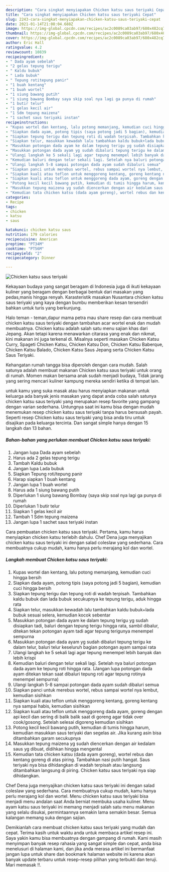 ```yaml
---
description: "Cara singkat menyiapakan Chicken katsu saus teriyaki Cepat"
title: "Cara singkat menyiapakan Chicken katsu saus teriyaki Cepat"
slug: 2243-cara-singkat-menyiapakan-chicken-katsu-saus-teriyaki-cepat
date: 2021-01-14T21:08:04.688Z
image: https://img-global.cpcdn.com/recipes/ac2c0089ca03ab97/680x482cq70/chicken-katsu-saus-teriyaki-foto-resep-utama.jpg
thumbnail: https://img-global.cpcdn.com/recipes/ac2c0089ca03ab97/680x482cq70/chicken-katsu-saus-teriyaki-foto-resep-utama.jpg
cover: https://img-global.cpcdn.com/recipes/ac2c0089ca03ab97/680x482cq70/chicken-katsu-saus-teriyaki-foto-resep-utama.jpg
author: Eric Hall
ratingvalue: 4.2
reviewcount: 10839
recipeingredient:
- " Dada ayam sebelah"
- "2 gelas tepung terigu"
- " Kaldu bubuk"
- " Lada bubuk"
- " Tepung rotitepung panir"
- "1 buah kentang"
- "1 buah wortel"
- "1 siung bawang putih"
- "1 siung bawang Bombay saya skip soal nya lagi ga punya di rumah"
- "1 butir telur"
- "1 gelas kecil air"
- "1 Sdm tepung maizena"
- "1 sachet saus teriyaki instan"
recipeinstructions:
- "Kupas wortel dan kentang, lalu potong memanjang, kemudian cuci hingga bersih"
- "Siapkan dada ayam, potong tipis (saya potong jadi 5 bagian), kemudian cuci hingga bersih"
- "Siapkan tepung terigu dan tepung roti di wadah terpisah. Tambahkan kaldu bubuk dan lada bubuk secukupnya ke tepung terigu, aduk hingga rata"
- "Siapkan telur, masukkan kewadah lalu tambahkan kaldu bubuk+lada bubuk sesuai selera, kemudian kocok sebentar"
- "Masukkan potongan dada ayam ke dalam tepung terigu yg sudah disiapkan tadi, baluri dengan tepung terigu hingga rata, sambil dibalur, ditekan tekan potongan ayam tadi agar tepung terigunya menempel sempurna"
- "Masukkan potongan dada ayam yg sudah dibaluri tepung terigu ke dalam telur, baluri telur keseluruh bagian potongan ayam sampai rata"
- "Ulangi langkah ke 5 sekali lagi agar tepung menempel lebih banyak dan lebih krispi"
- "Kemudian baluri dengan telur sekali lagi. Setelah nya baluri potongan dada ayam ke tepung roti hingga rata. (Jangan lupa potongan dada ayam ditekan tekan saat dibaluri tepung roti agar tepung rotinya menempel sempurna)"
- "Ulangi langkah 5-8 sampai potongan dada ayam sudah dibaluri semua"
- "Siapkan panci untuk merebus wortel, rebus sampai wortel nya lembut, kemudian sisihkan"
- "Siapkan kuali atau teflon untuk menggoreng kentang, goreng kentang nya sampai habis, kemudian sisihkan"
- "Siapkan kuali atau teflon untuk menggoreng dada ayam, goreng dengan api kecil dan sering di balik balik saat di goreng agar tidak over cook/gosong. Setelah selesai digoreng kemudian sisihkan"
- "Potong kecil kecil bawang putih, kemudian di tumis hingga harum, kemudian masukkan saus teriyaki dan segelas air. Jika kurang asin bisa ditambahkan garam secukupnya"
- "Masukkan tepung maizena yg sudah diencerkan dengan air kedalam saus yg dibuat, didihkan hingga mengental"
- "Kemudian tata chicken katsu (dada ayam goreng), wortel rebus dan kentang goreng di atas piring. Tambahkan nasi putih hangat. Saus teriyaki nya bisa dihidangkan di wadah terpisah atau langsung ditambahkan langsung di piring. Chicken katsu saus teriyaki nya siap dihidangkan."
categories:
- Recipe
tags:
- chicken
- katsu
- saus

katakunci: chicken katsu saus 
nutrition: 179 calories
recipecuisine: American
preptime: "PT34M"
cooktime: "PT56M"
recipeyield: "2"
recipecategory: Dinner

---
```



![Chicken katsu saus teriyaki](https://img-global.cpcdn.com/recipes/ac2c0089ca03ab97/680x482cq70/chicken-katsu-saus-teriyaki-foto-resep-utama.jpg)

Kekayaan budaya yang sangat beragam di Indonesia juga di ikuti kekayaan kuliner yang beragam dengan berbagai bentuk dari masakan yang pedas,manis hingga renyah. Karasteristik masakan Nusantara chicken katsu saus teriyaki yang kaya dengan bumbu memberikan kesan tersendiri bahkan untuk turis yang berkunjung.


Halo teman - teman,dapur mama petra mau share resep dan cara membuat chicken katsu saus teriyaki dengan tambahan acar wortel enak dan mudah membuatnya. Chicken katsu adalah salah satu menu sajian khas dari Jepang. Akan tetapi karena menawarkan citarasa yang enak dan nikmat, kini makanan ini juga terkenal di. Misalnya seperti masakan Chicken Katsu Curry, Spageti Chicken Katsu, Chicken Katsu Don, Chicken Katsu Baberque, Chicken Katsu Balado, Chicken Katsu Saus Jepang serta Chicken Katsu Saus Teriyaki.

Kehangatan rumah tangga bisa diperoleh dengan cara mudah. Salah satunya adalah membuat makanan Chicken katsu saus teriyaki untuk orang di rumah. Momen makan bersama anak sudah menjadi budaya, Tidak jarang yang sering mencari kuliner kampung mereka sendiri ketika di tempat lain.

untuk kamu yang suka masak atau harus menyiapkan makanan untuk keluarga ada banyak jenis masakan yang dapat anda coba salah satunya chicken katsu saus teriyaki yang merupakan resep favorite yang gampang dengan varian sederhana. Untungnya saat ini kamu bisa dengan mudah menemukan resep chicken katsu saus teriyaki tanpa harus bersusah payah.
Seperti resep Chicken katsu saus teriyaki yang bisa anda tiru untuk disajikan pada keluarga tercinta. Dan sangat simple hanya dengan 15 langkah dan 13 bahan.


<!--inarticleads1-->

##### Bahan-bahan yang perlukan membuat Chicken katsu saus teriyaki:

1. Jangan lupa  Dada ayam sebelah
1. Harus ada 2 gelas tepung terigu
1. Tambah  Kaldu bubuk
1. Jangan lupa  Lada bubuk
1. Siapkan  Tepung roti/tepung panir
1. Harap siapkan 1 buah kentang
1. Jangan lupa 1 buah wortel
1. Harus ada 1 siung bawang putih
1. Diperlukan 1 siung bawang Bombay (saya skip soal nya lagi ga punya di rumah
1. Diperlukan 1 butir telur
1. Siapkan 1 gelas kecil air
1. Tambah 1 Sdm tepung maizena
1. Jangan lupa 1 sachet saus teriyaki instan


Cara pembuatan chicken katsu saus teriyaki. Pertama, kamu harus menyiapkan chicken katsu terlebih dahulu. Chef Dena juga menyajikan chicken katsu saus teriyaki ini dengan salad coleslaw yang sederhana. Cara membuatnya cukup mudah, kamu hanya perlu merajang kol dan wortel. 

<!--inarticleads2-->

##### Langkah membuat  Chicken katsu saus teriyaki:

1. Kupas wortel dan kentang, lalu potong memanjang, kemudian cuci hingga bersih
1. Siapkan dada ayam, potong tipis (saya potong jadi 5 bagian), kemudian cuci hingga bersih
1. Siapkan tepung terigu dan tepung roti di wadah terpisah. Tambahkan kaldu bubuk dan lada bubuk secukupnya ke tepung terigu, aduk hingga rata
1. Siapkan telur, masukkan kewadah lalu tambahkan kaldu bubuk+lada bubuk sesuai selera, kemudian kocok sebentar
1. Masukkan potongan dada ayam ke dalam tepung terigu yg sudah disiapkan tadi, baluri dengan tepung terigu hingga rata, sambil dibalur, ditekan tekan potongan ayam tadi agar tepung terigunya menempel sempurna
1. Masukkan potongan dada ayam yg sudah dibaluri tepung terigu ke dalam telur, baluri telur keseluruh bagian potongan ayam sampai rata
1. Ulangi langkah ke 5 sekali lagi agar tepung menempel lebih banyak dan lebih krispi
1. Kemudian baluri dengan telur sekali lagi. Setelah nya baluri potongan dada ayam ke tepung roti hingga rata. (Jangan lupa potongan dada ayam ditekan tekan saat dibaluri tepung roti agar tepung rotinya menempel sempurna)
1. Ulangi langkah 5-8 sampai potongan dada ayam sudah dibaluri semua
1. Siapkan panci untuk merebus wortel, rebus sampai wortel nya lembut, kemudian sisihkan
1. Siapkan kuali atau teflon untuk menggoreng kentang, goreng kentang nya sampai habis, kemudian sisihkan
1. Siapkan kuali atau teflon untuk menggoreng dada ayam, goreng dengan api kecil dan sering di balik balik saat di goreng agar tidak over cook/gosong. Setelah selesai digoreng kemudian sisihkan
1. Potong kecil kecil bawang putih, kemudian di tumis hingga harum, kemudian masukkan saus teriyaki dan segelas air. Jika kurang asin bisa ditambahkan garam secukupnya
1. Masukkan tepung maizena yg sudah diencerkan dengan air kedalam saus yg dibuat, didihkan hingga mengental
1. Kemudian tata chicken katsu (dada ayam goreng), wortel rebus dan kentang goreng di atas piring. Tambahkan nasi putih hangat. Saus teriyaki nya bisa dihidangkan di wadah terpisah atau langsung ditambahkan langsung di piring. Chicken katsu saus teriyaki nya siap dihidangkan.


Chef Dena juga menyajikan chicken katsu saus teriyaki ini dengan salad coleslaw yang sederhana. Cara membuatnya cukup mudah, kamu hanya perlu merajang kol dan wortel. Menu chicken katsu saus teriyaki bisa menjadi menu andalan saat Anda berniat membuka usaha kuliner. Menu ayam katsu saus teriyaki ini memang menjadi salah satu menu makanan yang selalu disukai, permintaannya semakin lama semakin besar. Semua kalangan memang suka dengan sajian. 

Demikianlah cara membuat chicken katsu saus teriyaki yang mudah dan cepat. Terima kasih untuk waktu anda untuk membaca artikel resep ini. Saya yakin kamu bisa membuatnya dengan gampang di rumah. Kami masih menyimpan banyak resep rahasia yang sangat simple dan cepat, anda bisa menelusuri di halaman kami, dan jika anda merasa artikel ini bermanfaat jangan lupa untuk share dan bookmark halaman website ini karena akan banyak update terbaru untuk resep-resep pilihan yang terbukti dan teruji. Mari memasak !!. 
